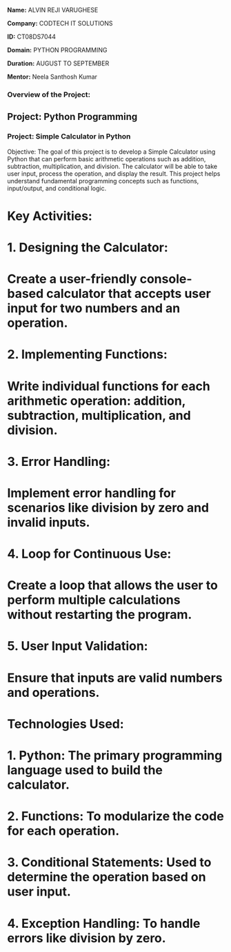 **Name:** ALVIN REJI VARUGHESE

**Company:** CODTECH IT SOLUTIONS

**ID:** CT08DS7044

**Domain:** PYTHON PROGRAMMING

**Duration:** AUGUST TO SEPTEMBER

**Mentor:** Neela Santhosh Kumar

### Overview of the Project:

## Project: Python Programming

### Project: Simple Calculator in Python

Objective:
The goal of this project is to develop a Simple Calculator using Python that can perform basic arithmetic operations such 
as addition, subtraction, multiplication, and division. The calculator will be able to take user input, process the 
operation, and display the result. This project helps understand fundamental programming concepts such as functions, 
input/output, and conditional logic.


# Key Activities:
# 1. Designing the Calculator: 
#    Create a user-friendly console-based calculator that accepts user input for two numbers and an operation.

# 2. Implementing Functions:
#    Write individual functions for each arithmetic operation: addition, subtraction, multiplication, and division.

# 3. Error Handling:
#    Implement error handling for scenarios like division by zero and invalid inputs.

# 4. Loop for Continuous Use:
#    Create a loop that allows the user to perform multiple calculations without restarting the program.

# 5. User Input Validation:
#    Ensure that inputs are valid numbers and operations.

# Technologies Used:
# 1. Python: The primary programming language used to build the calculator.
# 2. Functions: To modularize the code for each operation.
# 3. Conditional Statements: Used to determine the operation based on user input.
# 4. Exception Handling: To handle errors like division by zero.


